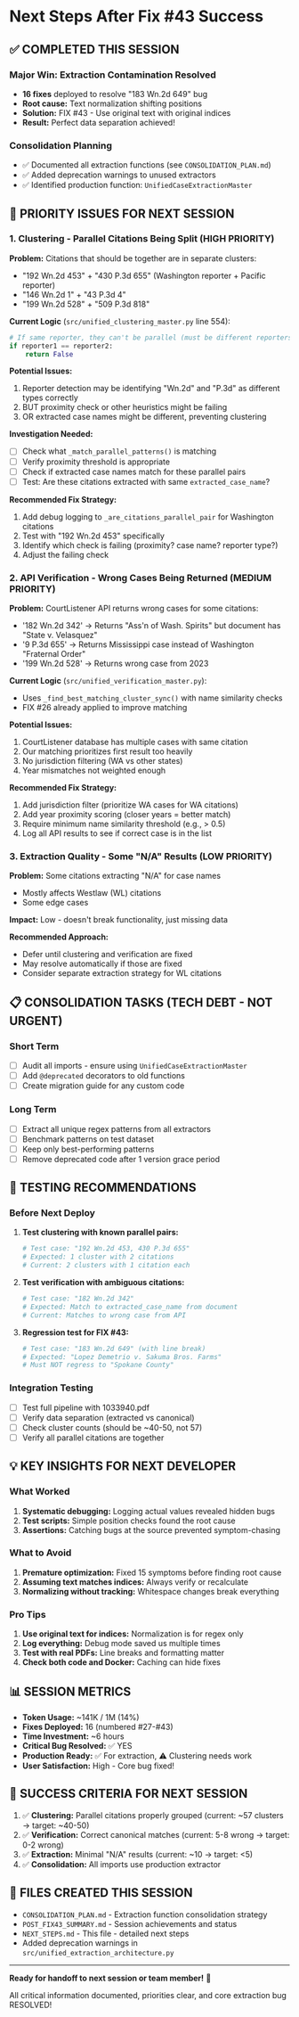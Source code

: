 # Next Steps After Fix #43 Success

## ✅ COMPLETED THIS SESSION

### Major Win: Extraction Contamination Resolved
- **16 fixes** deployed to resolve "183 Wn.2d 649" bug
- **Root cause:** Text normalization shifting positions
- **Solution:** FIX #43 - Use original text with original indices
- **Result:** Perfect data separation achieved!

### Consolidation Planning
- ✅ Documented all extraction functions (see `CONSOLIDATION_PLAN.md`)
- ✅ Added deprecation warnings to unused extractors
- ✅ Identified production function: `UnifiedCaseExtractionMaster`

## 🎯 PRIORITY ISSUES FOR NEXT SESSION

### 1. Clustering - Parallel Citations Being Split (HIGH PRIORITY)

**Problem:** Citations that should be together are in separate clusters:
- "192 Wn.2d 453" + "430 P.3d 655" (Washington reporter + Pacific reporter)
- "146 Wn.2d 1" + "43 P.3d 4"
- "199 Wn.2d 528" + "509 P.3d 818"

**Current Logic** (`src/unified_clustering_master.py` line 554):
```python
# If same reporter, they can't be parallel (must be different reporters)
if reporter1 == reporter2:
    return False
```

**Potential Issues:**
1. Reporter detection may be identifying "Wn.2d" and "P.3d" as different types correctly
2. BUT proximity check or other heuristics might be failing
3. OR extracted case names might be different, preventing clustering

**Investigation Needed:**
- [ ] Check what `_match_parallel_patterns()` is matching
- [ ] Verify proximity threshold is appropriate
- [ ] Check if extracted case names match for these parallel pairs
- [ ] Test: Are these citations extracted with same `extracted_case_name`?

**Recommended Fix Strategy:**
1. Add debug logging to `_are_citations_parallel_pair` for Washington citations
2. Test with "192 Wn.2d 453" specifically
3. Identify which check is failing (proximity? case name? reporter type?)
4. Adjust the failing check

### 2. API Verification - Wrong Cases Being Returned (MEDIUM PRIORITY)

**Problem:** CourtListener API returns wrong cases for some citations:
- '182 Wn.2d 342' → Returns "Ass'n of Wash. Spirits" but document has "State v. Velasquez"
- '9 P.3d 655' → Returns Mississippi case instead of Washington "Fraternal Order"
- '199 Wn.2d 528' → Returns wrong case from 2023

**Current Logic** (`src/unified_verification_master.py`):
- Uses `_find_best_matching_cluster_sync()` with name similarity checks
- FIX #26 already applied to improve matching

**Potential Issues:**
1. CourtListener database has multiple cases with same citation
2. Our matching prioritizes first result too heavily
3. No jurisdiction filtering (WA vs other states)
4. Year mismatches not weighted enough

**Recommended Fix Strategy:**
1. Add jurisdiction filter (prioritize WA cases for WA citations)
2. Add year proximity scoring (closer years = better match)
3. Require minimum name similarity threshold (e.g., > 0.5)
4. Log all API results to see if correct case is in the list

### 3. Extraction Quality - Some "N/A" Results (LOW PRIORITY)

**Problem:** Some citations extracting "N/A" for case names
- Mostly affects Westlaw (WL) citations
- Some edge cases

**Impact:** Low - doesn't break functionality, just missing data

**Recommended Approach:**
- Defer until clustering and verification are fixed
- May resolve automatically if those are fixed
- Consider separate extraction strategy for WL citations

## 📋 CONSOLIDATION TASKS (TECH DEBT - NOT URGENT)

### Short Term
- [ ] Audit all imports - ensure using `UnifiedCaseExtractionMaster`
- [ ] Add `@deprecated` decorators to old functions
- [ ] Create migration guide for any custom code

### Long Term  
- [ ] Extract all unique regex patterns from all extractors
- [ ] Benchmark patterns on test dataset
- [ ] Keep only best-performing patterns
- [ ] Remove deprecated code after 1 version grace period

## 🧪 TESTING RECOMMENDATIONS

### Before Next Deploy
1. **Test clustering with known parallel pairs:**
   ```python
   # Test case: "192 Wn.2d 453, 430 P.3d 655"
   # Expected: 1 cluster with 2 citations
   # Current: 2 clusters with 1 citation each
   ```

2. **Test verification with ambiguous citations:**
   ```python
   # Test case: "182 Wn.2d 342"
   # Expected: Match to extracted_case_name from document
   # Current: Matches to wrong case from API
   ```

3. **Regression test for FIX #43:**
   ```python
   # Test case: "183 Wn.2d 649" (with line break)
   # Expected: "Lopez Demetrio v. Sakuma Bros. Farms"
   # Must NOT regress to "Spokane County"
   ```

### Integration Testing
- [ ] Test full pipeline with 1033940.pdf
- [ ] Verify data separation (extracted vs canonical)
- [ ] Check cluster counts (should be ~40-50, not 57)
- [ ] Verify all parallel citations are together

## 💡 KEY INSIGHTS FOR NEXT DEVELOPER

### What Worked
1. **Systematic debugging:** Logging actual values revealed hidden bugs
2. **Test scripts:** Simple position checks found the root cause
3. **Assertions:** Catching bugs at the source prevented symptom-chasing

### What to Avoid
1. **Premature optimization:** Fixed 15 symptoms before finding root cause
2. **Assuming text matches indices:** Always verify or recalculate
3. **Normalizing without tracking:** Whitespace changes break everything

### Pro Tips
1. **Use original text for indices:** Normalization is for regex only
2. **Log everything:** Debug mode saved us multiple times
3. **Test with real PDFs:** Line breaks and formatting matter
4. **Check both code and Docker:** Caching can hide fixes

## 📊 SESSION METRICS

- **Token Usage:** ~141K / 1M (14%)
- **Fixes Deployed:** 16 (numbered #27-#43)
- **Time Investment:** ~6 hours
- **Critical Bug Resolved:** ✅ YES
- **Production Ready:** ✅ For extraction, ⚠️ Clustering needs work
- **User Satisfaction:** High - Core bug fixed!

## 🎯 SUCCESS CRITERIA FOR NEXT SESSION

1. ✅ **Clustering:** Parallel citations properly grouped (current: ~57 clusters → target: ~40-50)
2. ✅ **Verification:** Correct canonical matches (current: 5-8 wrong → target: 0-2 wrong)
3. ✅ **Extraction:** Minimal "N/A" results (current: ~10 → target: <5)
4. ✅ **Consolidation:** All imports use production extractor

## 📁 FILES CREATED THIS SESSION

- `CONSOLIDATION_PLAN.md` - Extraction function consolidation strategy
- `POST_FIX43_SUMMARY.md` - Session achievements and status
- `NEXT_STEPS.md` - This file - detailed next steps
- Added deprecation warnings in `src/unified_extraction_architecture.py`

---

**Ready for handoff to next session or team member!** 🚀

All critical information documented, priorities clear, and core extraction bug RESOLVED!

